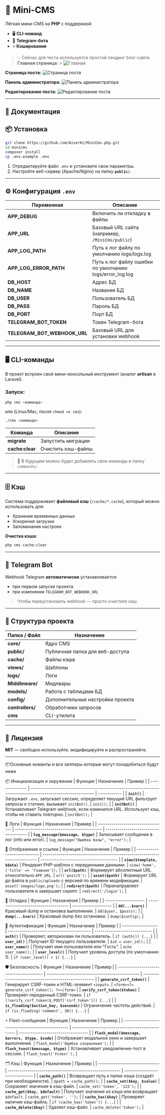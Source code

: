 # 📌 Mini-CMS

Лёгкая мини-CMS на **PHP** с поддержкой:

- 🖥️ **CLI-команд**
- 🤖 **Telegram-бота**
- ⚡ **Кэширования**

> 💡 Сейчас для теста используется простой лендинг блог-сайта.
> **Главная страница:** > ![Главная](docs/images/home.png)

**Страница поста:**
![Страница поста](docs/images/post.png)

**Панель администратора:**
![Панель администратора](docs/images/dasboard.png)

**Редактирование поста:**
![Редактирование поста](docs/images/postupdate.png)

---

## 📖 Документация

## 📦 Установка

```bash
git clone https://github.com/AiserKz/MiniCms-php.git
cd minicms
composer install
cp .env.example .env
```

1. Отредактируйте файл `.env` и установите свои параметры.
2. Настройте веб-сервер (Apache/Nginx) на папку **`public/`**.

---

## ⚙️ Конфигурация `.env`

| Переменная                   | Описание                                                |
| ---------------------------- | ------------------------------------------------------- |
| **APP_DEBUG**                | Включить ли откладку в файлы                            |
| **APP_URL**                  | Базовый URL сайта (например, `/MiniCms/public`)         |
| **APP_LOG_PATH**             | Путь к лог файлу по умолчанию logs/logs.log             |
| **APP_LOG_ERROR_PATH**       | Путь к лог файлу ошибки по умолчанию logs/error_log.log |
| **DB_HOST**                  | Адрес БД                                                |
| **DB_NAME**                  | Название БД                                             |
| **DB_USER**                  | Пользователь БД                                         |
| **DB_PASS**                  | Пароль БД                                               |
| **DB_PORT**                  | Порт БД                                                 |
| **TELEGRAM_BOT_TOKEN**       | Токен Telegram-бота                                     |
| **TELEGRAM_BOT_WEBHOOK_URL** | Базовый URL для установки webhook                       |

---

## 🖥️ CLI-команды

В проект встроен свой мини-консольный инструмент (аналог **artisan** в Laravel).

### Запуск:

```bash
php cms <команда>
```

или (Linux/Mac, после `chmod +x cms`):

```bash
./cms <команда>
```

| Команда          | Описание           |
| ---------------- | ------------------ |
| **migrate**      | Запустить миграции |
| **cache\:clear** | Очистить кэш-файлы |

> 📌 В будущем можно будет добавлять свои команды в папку `commands/`.

---

## 🗄️ Кэш

Система поддерживает **файловый кэш** (`/cache/*.cache`), который можно использовать для:

- Хранения временных данных
- Ускорения загрузки
- Запоминания настроек

**Очистка кэша:**

```bash
php cms cache:clear
```

---

## 🤖 Telegram Bot

Webhook Telegram **автоматически** устанавливается:

- при первом запуске проекта
- при изменении `TELEGRAM_BOT_WEBHOOK_URL`

> Чтобы переустановить webhook — просто очистите кэш.

---

## 📂 Структура проекта

| Папка / Файл     | Назначение                       |
| ---------------- | -------------------------------- |
| **core/**        | Ядро CMS                         |
| **public/**      | Публичная папка для веб-доступа  |
| **cache/**       | Файлы кэша                       |
| **views/**       | Шаблоны                          |
| **logs/**        | Логи                             |
| **Middleware/**  | Мидлвары                         |
| **models/**      | Работа с таблицами БД            |
| **config/**      | Дополнительные настройки проекта |
| **controllers/** | Обработчики запросов             |
| **cms**          | CLI-утилита                      |

---

## 📜 Лицензия

**MIT** — свободно используйте, модифицируйте и распространяйте.

---

📦Основные команты и все хелперы которые могут понадобиться будут ниже

📦 Инициализация и окружение
| Функция | Назначение | Пример |
| --------------- | -------------------------------------------------------------------------------------------------------------- | ------------ |
| **`init()`** | Загружает `.env`, запускает сессию, определяет текущий URI, фильтрует запросы к статике, вызывает `initBot()`. | `init();` |
| **`initBot()`** | Устанавливает Telegram webhook, если изменился URL. Использует кэш, чтобы не ставить повторно. | `initBot();` |

📝 Логи
| Функция | Назначение | Пример |
| ---------------------------------- | -------------------------------------------- | -------------------------------------- |
| **`log_message($message, $type)`** | Записывает сообщение в лог (info или error). | `log_message("Ошибка базы", "error");` |

🎨 Отображение и ссылки
| Функция | Назначение | Пример |
| ---------------------------- | --------------------------------------------------------------------------- | --------------------------------------- |
| **`view($template, $data)`** | Рендерит PHP-шаблон с переданными данными. | `view('home', ['title' => 'Главная']);` |
| **`url($path)`** | Формирует абсолютный URL относительно `APP_URL`. | `url('post/5');` |
| **`asset($path)`** | Формирует URL до файла в `public/uploads` с версией по времени модификации. | `asset('images/logo.png');` |
| **`redirect($path)`** | Перенаправляет пользователя и завершает скрипт. | `redirect('/login');` |

🐞 Отладка
| Функция | Назначение | Пример |
| -------------------- | ------------------------------------- | -------------------- |
| **`dd(...$vars)`** | Красивый dump и остановка выполнения. | `dd($user, $posts);` |
| **`dump(...$vars)`** | Красивый dump без остановки. | `dump($config);` |

👤 Аутентификация
| Функция | Назначение | Пример |
| ------------------ | ------------------------------------------ | ----------------------------- |
| **`auth()`** | Проверяет, авторизован ли пользователь. | `if (auth()) {...}` |
| **`user_id()`** | Получает ID текущего пользователя. | `$id = user_id();` |
| **`user_name()`** | Получает имя пользователя или "Гость". | `echo user_name();` |
| **`user_level()`** | Получает уровень доступа (по умолчанию 1). | `if (user_level() > 1) {...}` |

🛡 Безопасность
| Функция | Назначение | Пример |
| ---------------------------------------- | ----------------------------------------------- | ----------------------------------------------------- |
| **`generate_csrf_token()`** | Генерирует CSRF-токен и HTML-элемент `<input>`. | `<form><?= generate_csrf_token(); ?></form>` |
| **`verify_csrf_token($token)`** | Проверяет переданный CSRF-токен. | `if (!verify_csrf_token($_POST['csrf_token'])) {...}` |
| **`is_floading($action_key, $seconds)`** | Ограничение частоты действий. | `if (is_floading('comment', 30)) {...}` |

⚡ Flash-сообщения
| Функция | Назначение | Пример |
| -------------------------------------------------- | ------------------------------------------------- | ----------------------------------- |
| **`flash_modal($message, $errors, $type, $code)`** | Отображает модальное окно и завершает выполнение. | `flash_modal('Ошибка сохранения');` |
| **`flash_toast($message, $type)`** | Устанавливает уведомление-тост в сессию. | `flash_toast('Успех!');` |

🗂 Кэш
| Функция | Назначение | Пример |
| ------------------------------- | --------------------------------------------------------- | ------------------------------- |
| **`cache_path()`** | Возвращает путь к папке кэша (создаёт при необходимости). | `$path = cache_path();` |
| **`cache_set($key, $value)`** | Сохраняет значение в кэш-файл. | `cache_set('token', '123');` |
| **`cache_get($key, $default)`** | Получает значение из кэша или возвращает `$default`. | `cache_get('token', '');` |
| **`cache_has($key)`** | Проверяет наличие кэш-файла. | `if (cache_has('token')) {...}` |
| **`cache_delete($key)`** | Удаляет кэш-файл. | `cache_delete('token');` |

